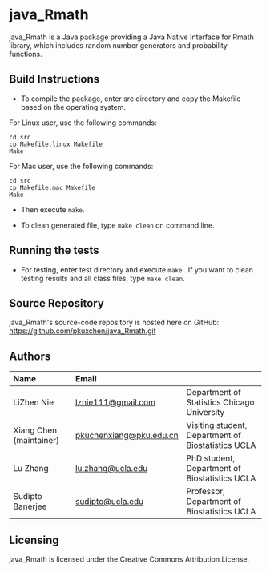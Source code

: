 # java_Rmath
java_Rmath is a Java package providing a Java Native Interface for Rmath library, which includes random number generators and probability functions.

Build Instructions
------------------

* To compile the package, enter src directory and copy the Makefile based on the operating system.

For Linux user, use the following commands:
```
cd src
cp Makefile.linux Makefile
Make
```

For Mac user, use the following commands:
```
cd src
cp Makefile.mac Makefile
Make
```
* Then execute `make`.

* To clean generated file, type `make clean` on command line. 

Running the tests
-----------------
* For testing, enter test directory and execute `make` . If you want to clean testing results and all class files, type `make clean`. 

Source Repository
-----------------
java_Rmath's source-code repository is hosted here on GitHub: https://github.com/pkuxchen/java_Rmath.git


Authors
---------

| Name   | Email       |              |
|:------ |:----------- | :----------- |
| LiZhen Nie | lznie111@gmail.com   | Department of Statistics Chicago University |
| Xiang Chen (maintainer)| pkuchenxiang@pku.edu.cn   | Visiting student, Department of Biostatistics  UCLA |
| Lu Zhang | lu.zhang@ucla.edu    | PhD student, Department of Biostatistics UCLA  |                            
| Sudipto Banerjee | sudipto@ucla.edu   | Professor, Department of Biostatistics  UCLA |
<!--- --->
                             


Licensing
---------
java_Rmath is licensed under the Creative Commons Attribution License. 

